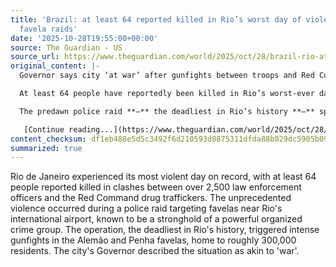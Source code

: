 ```yaml
---
title: 'Brazil: at least 64 reported killed in Rio’s worst day of violence amid police
  favela raids'
date: '2025-10-28T19:55:00+00:00'
source: The Guardian - US
source_url: https://www.theguardian.com/world/2025/oct/28/brazil-rio-at-war-police-drug-raids-favelas
original_content: |-
  Governor says city ‘at war’ after gunfights between troops and Red Command drug traffickers who reportedly used weaponised drones

  At least 64 people have reportedly been killed in Rio’s worst-ever day of violence as more than 2,500 officers and special forces stormed an area of favelas near Rio’s international airport that is considered the headquarters of one of Brazil’s most powerful organised crime groups.

  The predawn police raid **–** the deadliest in Rio’s history **–** sparked intense gunfights in and around Alemão and Penha favelas, which are home to an estimated 300,000 people.

   [Continue reading...](https://www.theguardian.com/world/2025/oct/28/brazil-rio-at-war-police-drug-raids-favelas)
content_checksum: df1eb488e5d5c3492f6d210593d8875311dfda88b029dc5905b097298284bd4f
summarized: true
---
```


Rio de Janeiro experienced its most violent day on record, with at least 64 people reported killed in clashes between over 2,500 law enforcement officers and the Red Command drug traffickers. The unprecedented violence occurred during a police raid targeting favelas near Rio's international airport, known to be a stronghold of a powerful organized crime group. The operation, the deadliest in Rio's history, triggered intense gunfights in the Alemão and Penha favelas, home to roughly 300,000 residents. The city's Governor described the situation as akin to 'war'.
